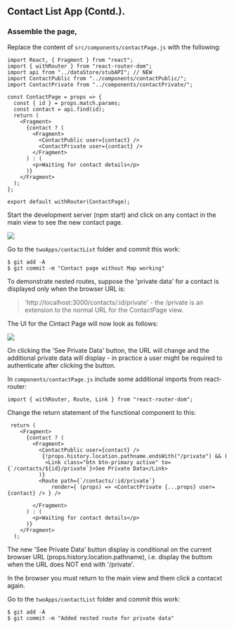 ## Contact List App (Contd.).

### Assemble the page,

Replace the content of `src/components/contactPage.js` with the following:

~~~
import React, { Fragment } from "react";
import { withRouter } from "react-router-dom";
import api from "../dataStore/stubAPI"; // NEW
import ContactPublic from "../components/contactPublic/";
import ContactPrivate from "../components/contactPrivate/";

const ContactPage = props => {
  const { id } = props.match.params;
  const contact = api.find(id);
  return (
    <Fragment>
      {contact ? (
        <Fragment>
          <ContactPublic user={contact} />           
          <ContactPrivate user={contact} />
        </Fragment>
      ) : (
        <p>Waiting for contact details</p>
      )}
    </Fragment>
  );
};

export default withRouter(ContactPage);
~~~
Start the development server (npm start) and click on any contact in the main view to see the new contact page.

![][nomap]

Go to the `twoApps/contactList` folder and commit this work:
~~~
$ git add -A
$ git commit -m "Contact page without Map working"
~~~
To demonstrate nested routes, suppose the 'private data' for a contact is displayed only when the browser URL is: 

>'http://localhost:3000/contacts/:id/private' - the /private is an extension to the normal URL for the ContactPage view.

The UI for the Cintact Page will now look as follows:

![][link]

On clicking the 'See Private Data' button, the URL will change and the additional private data will display - in practice a user might be required to authenticate after clicking the button. 

In `components/contactPage.js` include some additional imports from react-router:
~~~
import { withRouter, Route, Link } from "react-router-dom";
~~~

Change the return statement of the functional component to this:
~~~
 return (
    <Fragment>
      {contact ? (
        <Fragment>
          <ContactPublic user={contact} /> 
           {!props.history.location.pathname.endsWith("/private") && (
            <Link class="btn btn-primary active" to={`/contacts/${id}/private`}>See Private Data</Link>
          )}
          <Route path={`/contacts/:id/private`} 
              render={ (props) => <ContactPrivate {...props} user={contact} /> } />
 
        </Fragment>
      ) : (
        <p>Waiting for contact details</p>
      )}
    </Fragment>
  );
~~~
The new 'See Private Data' button display is conditional on the current browser URL (props.history.location.pathname), i.e. display the buttom when the URL does NOT end with '/private'. 

In the browser you must return to the main view and them click a contacxt again.

Go to the `twoApps/contactList` folder and commit this work:
~~~
$ git add -A
$ git commit -m "Added nested route for private data"
~~~

[nomap]: ./img/nomap.png
[link]: ./img/link.png
